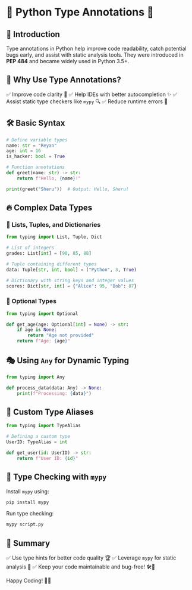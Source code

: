 # 📌 Python Type Annotations  🐍

## 🚀 Introduction
Type annotations in Python help improve code readability, catch potential bugs early, and assist with static analysis tools. They were introduced in **PEP 484** and became widely used in Python 3.5+.

## 📖 Why Use Type Annotations?
✅ Improve code clarity 🧐
✅ Help IDEs with better autocompletion ✨
✅ Assist static type checkers like `mypy` 🔍
✅ Reduce runtime errors 🛑

## 🛠️ Basic Syntax
```python
# Define variable types
name: str = "Reyan"
age: int = 16
is_hacker: bool = True

# Function annotations
def greet(name: str) -> str:
    return f"Hello, {name}!"

print(greet("Sheru"))  # Output: Hello, Sheru!
```

## 🔥 Complex Data Types
### 📌 Lists, Tuples, and Dictionaries
```python
from typing import List, Tuple, Dict

# List of integers
grades: List[int] = [90, 85, 88]

# Tuple containing different types
data: Tuple[str, int, bool] = ("Python", 3, True)

# Dictionary with string keys and integer values
scores: Dict[str, int] = {"Alice": 95, "Bob": 87}
```

### 📌 Optional Types
```python
from typing import Optional

def get_age(age: Optional[int] = None) -> str:
    if age is None:
        return "Age not provided"
    return f"Age: {age}"
```

## 🎭 Using `Any` for Dynamic Typing
```python
from typing import Any

def process_data(data: Any) -> None:
    print(f"Processing: {data}")
```

## 🎯 Custom Type Aliases
```python
from typing import TypeAlias

# Defining a custom type
UserID: TypeAlias = int

def get_user(id: UserID) -> str:
    return f"User ID: {id}"
```

## 🚦 Type Checking with `mypy`
Install `mypy` using:
```sh
pip install mypy
```
Run type checking:
```sh
mypy script.py
```

## 📌 Summary
✅ Use type hints for better code quality 🏆
✅ Leverage `mypy` for static analysis 🔎
✅ Keep your code maintainable and bug-free! 🛠️🐍

Happy Coding! 🎉🚀

